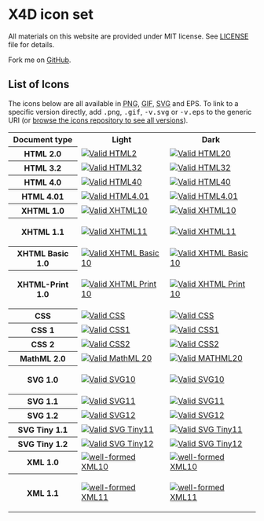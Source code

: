 <h1>X4D icon set</h1>
<p>All materials on this website are provided under MIT
  license. See <a href="http://x4d.surgut.co.uk/LICENSE">LICENSE</a> file
  for details.</p>
<p>Fork me on <a href="https://github.com/xnox/x4d">GitHub</a>.</p>

<h2>List of Icons</h2>

<p>The icons below are all available in <acronym title="Portable Network Graphics">PNG</acronym>, 
  <acronym title="Graphics Interchange Format">GIF</acronym>, <acronym title="Scalable Vector Graphics">SVG</acronym> 
  and EPS. To link to a specific version directly, add <kbd>.png</kbd>, <kbd>.gif</kbd>, <kbd>-v.svg</kbd> or <kbd>-v.eps</kbd>
  to the generic URI (or <a href="http://x4d.surgut.co.uk/Icons/">browse the icons repository to see all versions</a>).</p>

<center>
<table>
  <tbody>

<tr>
	  <th>Document type</th>
	<th>Light</th>
	  <th>Dark</th>
	  </tr>
<tr>
  <th>HTML 2.0</th>
  <td><a href="http://x4d.surgut.co.uk/Icons/valid-html20"><img alt="Valid HTML2" src="http://x4d.surgut.co.uk/Icons/valid-html20.png" /></a></td>

  <td><a href="http://x4d.surgut.co.uk/Icons/valid-html20-blue"><img alt="Valid HTML20" src="http://x4d.surgut.co.uk/Icons/valid-html20-blue.png" /></a></td>

</tr>
<tr>
  <th>HTML 3.2</th>

  <td><a href="http://x4d.surgut.co.uk/Icons/valid-html32"><img alt="Valid HTML32" src="http://x4d.surgut.co.uk/Icons/valid-html32.png" /></a>
  </td>

  <td>
<a href="http://x4d.surgut.co.uk/Icons/valid-html32-blue"><img alt="Valid HTML32" src="http://x4d.surgut.co.uk/Icons/valid-html32-blue.png" /></a>
  </td>
</tr>
<tr>

  <th>HTML 4.0</th>
  <td>
<a href="http://x4d.surgut.co.uk/Icons/valid-html40"><img alt="Valid HTML40" src="http://x4d.surgut.co.uk/Icons/valid-html40.png" /></a>
  </td>

  <td>
<a href="http://x4d.surgut.co.uk/Icons/valid-html40-blue"><img alt="Valid HTML40" src="http://x4d.surgut.co.uk/Icons/valid-html40-blue.png" /></a>
  </td>

</tr>
<tr><th>HTML 4.01</th>


  <td>
<a href="http://x4d.surgut.co.uk/Icons/valid-html401"><img alt="Valid HTML4.01" src="http://x4d.surgut.co.uk/Icons/valid-html401.png" /></a>
  </td>

  <td>
<a href="http://x4d.surgut.co.uk/Icons/valid-html401-blue"><img alt="Valid HTML4.01" src="http://x4d.surgut.co.uk/Icons/valid-html401-blue.png" /></a>
  </td>
</tr>

<tr>	<th>XHTML 1.0</th>

  <td>
<a href="http://x4d.surgut.co.uk/Icons/valid-xhtml10"><img alt="Valid XHTML10" src="http://x4d.surgut.co.uk/Icons/valid-xhtml10.png" /></a>
  </td>

  <td>
<a href="http://x4d.surgut.co.uk/Icons/valid-xhtml10-blue"><img alt="Valid XHTML10" src="http://x4d.surgut.co.uk/Icons/valid-xhtml10-blue.png" /></a>
  </td>
</tr>
<tr>

  <th>XHTML 1.1</th>
  <td>
<a href="http://x4d.surgut.co.uk/Icons/valid-xhtml11"><img alt="Valid XHTML11" src="http://x4d.surgut.co.uk/Icons/valid-xhtml11.png" /></a>
  </td>
  <td>

<a href="http://x4d.surgut.co.uk/Icons/valid-xhtml11-blue"><img alt="Valid XHTML11" src="http://x4d.surgut.co.uk/Icons/valid-xhtml11-blue.png" /></a>
  </td>
</tr>
<tr>
  <th>XHTML Basic 1.0</th>

  <td>
<a href="http://x4d.surgut.co.uk/Icons/valid-xhtmlbasic10"><img alt="Valid XHTML Basic 10" src="http://x4d.surgut.co.uk/Icons/valid-xhtmlbasic10.png" /></a>
  </td>

  <td>
<a href="http://x4d.surgut.co.uk/Icons/valid-xhtmlbasic10-blue"><img alt="Valid XHTML Basic 10" src="http://x4d.surgut.co.uk/Icons/valid-xhtmlbasic10-blue.png" /></a>
  </td>
</tr>
<tr>
  <th>XHTML-Print 1.0</th>
  <td>

<a href="http://x4d.surgut.co.uk/Icons/valid-xhtmlprint10"><img alt="Valid XHTML Print 10" src="http://x4d.surgut.co.uk/Icons/valid-xhtmlprint10.png" /></a>
  </td>
  <td>
<a href="http://x4d.surgut.co.uk/Icons/valid-xhtmlprint10-blue"><img alt="Valid XHTML Print 10" src="http://x4d.surgut.co.uk/Icons/valid-xhtmlprint10-blue.png" /></a>
  </td>

</tr>
<tr>
  <th>CSS</th>
  <td>
<a href="http://x4d.surgut.co.uk/Icons/valid-css"><img alt="Valid CSS" src="http://x4d.surgut.co.uk/Icons/valid-css.png" /></a>
  </td>

  <td>
<a href="http://x4d.surgut.co.uk/Icons/valid-css-blue"><img alt="Valid CSS" src="http://x4d.surgut.co.uk/Icons/valid-css-blue.png" /></a>
  </td>

</tr>
<tr>
  <th>CSS 1</th>

  <td>
<a href="http://x4d.surgut.co.uk/Icons/valid-css1"><img alt="Valid CSS1" src="http://x4d.surgut.co.uk/Icons/valid-css1.png" /></a>
  </td>

  <td>
<a href="http://x4d.surgut.co.uk/Icons/valid-css1-blue"><img alt="Valid CSS1" src="http://x4d.surgut.co.uk/Icons/valid-css1-blue.png" /></a>
  </td>
</tr>
<tr>

  <th>CSS 2</th>

  <td>
<a href="http://x4d.surgut.co.uk/Icons/valid-css2"><img alt="Valid CSS2" src="http://x4d.surgut.co.uk/Icons/valid-css2.png" /></a>
  </td>

  <td>
<a href="http://x4d.surgut.co.uk/Icons/valid-css2-blue"><img alt="Valid CSS2" src="http://x4d.surgut.co.uk/Icons/valid-css2-blue.png" /></a>
  </td>

</tr>
<tr>
  <th>MathML 2.0</th>

  <td>
<a href="http://x4d.surgut.co.uk/Icons/valid-mathml20"><img alt="Valid MathML 20" src="http://x4d.surgut.co.uk/Icons/valid-mathml20.png" /></a>
  </td>

  <td>
<a href="http://x4d.surgut.co.uk/Icons/valid-mathml20-blue"><img alt="Valid MATHML20" src="http://x4d.surgut.co.uk/Icons/valid-mathml20-blue.png" /></a>
  </td>
</tr>

<tr><th>SVG 1.0</th>
  <td>

<a href="http://x4d.surgut.co.uk/Icons/valid-svg10"><img alt="Valid SVG10" src="http://x4d.surgut.co.uk/Icons/valid-svg10.png" /></a>
  </td>

  <td>
<a href="http://x4d.surgut.co.uk/Icons/valid-svg10-blue"><img alt="Valid SVG10" src="http://x4d.surgut.co.uk/Icons/valid-svg10-blue.png" /></a>
  </td>

</tr>
<tr>
  <th>SVG 1.1</th>
  <td>
<a href="http://x4d.surgut.co.uk/Icons/valid-svg11"><img alt="Valid SVG11" src="http://x4d.surgut.co.uk/Icons/valid-svg11.png" /></a>
  </td>

  <td>
<a href="http://x4d.surgut.co.uk/Icons/valid-svg11-blue"><img alt="Valid SVG11" src="http://x4d.surgut.co.uk/Icons/valid-svg11-blue.png" /></a>
  </td>
</tr>
<tr>

  <th>SVG 1.2</th>
  <td>
<a href="http://x4d.surgut.co.uk/Icons/valid-svg12"><img alt="Valid SVG12" src="http://x4d.surgut.co.uk/Icons/valid-svg12.png" /></a>
  </td>

  <td>
<a href="http://x4d.surgut.co.uk/Icons/valid-svg12-blue"><img alt="Valid SVG12" src="http://x4d.surgut.co.uk/Icons/valid-svg12-blue.png" /></a>
  </td>

</tr>
<tr>

  <th>SVG Tiny 1.1</th>
  <td>
<a href="http://x4d.surgut.co.uk/Icons/valid-svgtiny11"><img alt="Valid SVG Tiny11" src="http://x4d.surgut.co.uk/Icons/valid-svgtiny11.png" /></a>
  </td>

  <td>
<a href="http://x4d.surgut.co.uk/Icons/valid-svgtiny11-blue"><img alt="Valid SVG Tiny11" src="http://x4d.surgut.co.uk/Icons/valid-svgtiny11-blue.png" /></a>
  </td>

</tr>
<tr>

  <th>SVG Tiny 1.2</th>
  <td>
<a href="http://x4d.surgut.co.uk/Icons/valid-svgtiny12"><img alt="Valid SVG Tiny12" src="http://x4d.surgut.co.uk/Icons/valid-svgtiny12.png" /></a>
  </td>

  <td>
<a href="http://x4d.surgut.co.uk/Icons/valid-svgtiny12-blue"><img alt="Valid SVG Tiny12" src="http://x4d.surgut.co.uk/Icons/valid-svgtiny12-blue.png" /></a>
  </td>

</tr>
<tr>
  <th>XML 1.0</th>
  <td>
<a href="http://x4d.surgut.co.uk/Icons/valid-xml10"><img alt="well-formed XML10" src="http://x4d.surgut.co.uk/Icons/valid-xml10.png" /></a>
  </td>

  <td>
<a href="http://x4d.surgut.co.uk/Icons/valid-xml10-blue"><img alt="well-formed XML10" src="http://x4d.surgut.co.uk/Icons/valid-xml10-blue.png" /></a>
  </td>
</tr>
<tr>

  <th>XML 1.1</th>
  <td>
<a href="http://x4d.surgut.co.uk/Icons/valid-xml11"><img alt="well-formed XML11" src="http://x4d.surgut.co.uk/Icons/valid-xml11.png" /></a>
  </td>
  <td>

<a href="http://x4d.surgut.co.uk/Icons/valid-xml11-blue"><img alt="well-formed XML11" src="http://x4d.surgut.co.uk/Icons/valid-xml11-blue.png" /></a>
  </td>
</tr>
  </tbody>
</table>
</center>